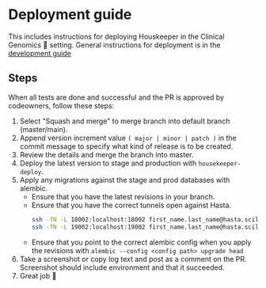 # Deployment guide
This includes instructions for deploying Houskeeper in the Clinical Genomics :hospital: setting. General instructions for deployment is in the [development guide][development-guide]

## Steps
When all tests are done and successful and the PR is approved by codeowners, follow these steps:

1. Select "Squash and merge" to merge branch into default branch (master/main).
2. Append version increment value `( major | minor | patch )` in the commit message to specify what kind of release is to be created.
3. Review the details and merge the branch into master.
4. Deploy the latest version to stage and production with `housekeeper-deploy`.
5. Apply any migrations against the stage and prod databases with alembic.
    - Ensure that you have the latest revisions in your branch.
    - Ensure that you have the correct tunnels open against Hasta.
        ```bash
        ssh -fN -L 18002:localhost:18002 first_name.last_name@hasta.scilifelab.se # Stage
        ssh -fN -L 19002:localhost:19002 first_name.last_name@hasta.scilifelab.se # Production
        ```
    - Ensure that you point to the correct alembic config when you apply the revisions with `alembic --config <config path> upgrade head`
6. Take a screenshot or copy log text and post as a comment on the PR. Screenshot should include environment and that it succeeded.
7. Great job :whale2:

[development-guide]: http://www.clinicalgenomics.se/development/publish/prod/
